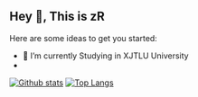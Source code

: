 ## Hey 👋, This is zR

Here are some ideas to get you started:

- 🔭 I’m currently Studying in XJTLU University
- 
[![Github stats](https://github-readme-stats.vercel.app/api?username=zRzRzRzRzRzRzR&show_icons=true&include_all_commits=true)](https://github.com/zRzRzRzRzRzRzR/github-readme-stats)
[![Top Langs](https://github-readme-stats.vercel.app/api/top-langs/?username=zRzRzRzRzRzRzR&layout=compact)](https://github.com/zRzRzRzRzRzRzR/github-readme-stats)

